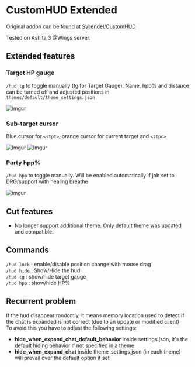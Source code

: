 # CustomHUD Extended

Original addon can be found at [Syllendel/CustomHUD](https://github.com/Syllendel/CustomHUD)

Tested on Ashita 3 @Wings server.

## Extended features

### Target HP gauge

`/hud tg` to toggle manually (tg for Target Gauge). Name, hpp% and distance can be turned off and adjusted positions in `themes/default/theme_settings.json`

![Imgur](https://imgur.com/RhFMNAD.png)

### Sub-target cursor

Blue cursor for `<stpt>`, orange cursor for current target and `<stpc>`

![Imgur](https://i.imgur.com/syQijWY.png)
![Imgur](https://i.imgur.com/5aZniIz.png)

### Party hpp%

`/hud hpp` to toggle manually. Will be enabled automatically if job set to DRG/support with healing breathe

![imgur](https://i.imgur.com/mRgbyFE.png)


## Cut features

* No longer support additional theme. Only default theme was updated and compatible.

## Commands
`/hud lock` : enable/disable position change with mouse drag\
`/hud hide` : Show/Hide the hud\
`/hud tg` : show/hide target gauge\
`/hud hpp` : show/hide HP%



## Recurrent problem
If the hud disappear randomly, it means memory location used to detect if the chat is expanded is not correct (due to an update or modified client)\
To avoid this you have to adjust the following settings:
* **hide_when_expand_chat_default_behavior** inside settings.json, it's the default hiding behavior if not specified in a theme
* **hide_when_expand_chat** inside theme_settings.json (in each theme) will prevail over the default option if set
